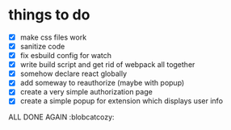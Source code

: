 # things to do
- [x] make css files work
- [x] sanitize code
- [x] fix esbuild config for watch
- [x] write build script and get rid of webpack all together
- [x] somehow declare react globally
- [x] add someway to reauthorize (maybe with popup)
- [x] create a very simple authorization page
- [x] create a simple popup for extension which displays user info

ALL DONE AGAIN :blobcatcozy:
